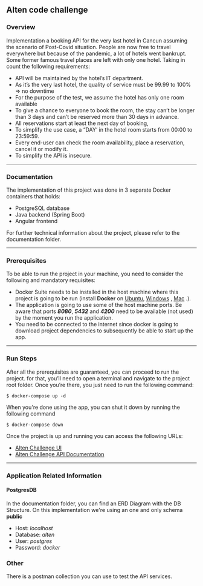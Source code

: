 ## Alten code challenge

### Overview

Implementation a booking API for the very last hotel in Cancun assuming the scenario of Post-Covid situation. People are now free to travel everywhere but because of the pandemic, a lot of hotels went bankrupt. Some former famous travel places are left with only one hotel. Taking in count the following requirements:
- API will be maintained by the hotel’s IT department.
- As it’s the very last hotel, the quality of service must be 99.99 to 100% => no downtime
- For the purpose of the test, we assume the hotel has only one room available
- To give a chance to everyone to book the room, the stay can’t be longer than 3 days and can’t be reserved more than 30 days in advance.
- All reservations start at least the next day of booking,
- To simplify the use case, a “DAY’ in the hotel room starts from 00:00 to 23:59:59.
- Every end-user can check the room availability, place a reservation, cancel it or modify it.
- To simplify the API is insecure.

---

### Documentation
The implementation of this project was done in 3 separate Docker containers that holds:

- PostgreSQL database
- Java backend (Spring Boot)
- Angular frontend

For further technical information about the project, please refer to the documentation folder.

---

### Prerequisites

To be able to run the project in your machine, you need to consider the following and mandatory requisites:

- Docker Suite needs to be installed in the host machine where this project is going to be run (install **Docker** on [Ubuntu](https://docs.docker.com/install/linux/docker-ce/ubuntu/), [Windows](https://docs.docker.com/docker-for-windows/install/) , [Mac](https://docs.docker.com/docker-for-mac/install/) .).
- The application is going to use some of the host machine ports. Be aware that ports ***8080***, ***5432*** and ***4200***  need to be available (not used) by the moment you run the application.
- You need to be connected to the internet since docker is going to download project dependencies to subsequently be able to start up the app.


---

### Run Steps

After all the prerequisites are guaranteed, you can proceed to run the project. for that, you’ll need to open a terminal and navigate to the project root folder. Once you’re there, you just need to run the following command:

```
$ docker-compose up -d
```

When you're done using the app, you can shut it down by running the following command

```
$ docker-compose down
```

Once the project is up and running you can access the following URLs:

- [Alten Challenge UI](http://localhost:4200)
- [Alten Challenge API Documentation](http://localhost:8080/api/swagger-ui)

---

### Application Related Information

#### PostgresDB

In the documentation folder, you can find an ERD Diagram with the DB Structure. On this implementation we're using an one and only schema **public**

- Host: *localhost*
- Database: *alten*
- User: *postgres*
- Password: *docker*

### Other

There is a postman collection you can use to test the API services.